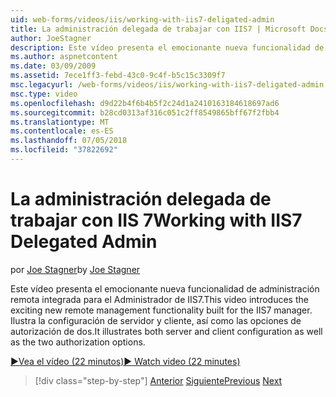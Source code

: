 ```yaml
---
uid: web-forms/videos/iis/working-with-iis7-deligated-admin
title: La administración delegada de trabajar con IIS7 | Microsoft Docs
author: JoeStagner
description: Este vídeo presenta el emocionante nueva funcionalidad de administración remota integrada para el Administrador de IIS7. Configuración del cliente y servidor muestran como wel...
ms.author: aspnetcontent
ms.date: 03/09/2009
ms.assetid: 7ece1ff3-febd-43c0-9c4f-b5c15c3309f7
msc.legacyurl: /web-forms/videos/iis/working-with-iis7-deligated-admin
msc.type: video
ms.openlocfilehash: d9d22b4f6b4b5f2c24d1a2410163184618697ad6
ms.sourcegitcommit: b28cd0313af316c051c2ff8549865bff67f2fbb4
ms.translationtype: MT
ms.contentlocale: es-ES
ms.lasthandoff: 07/05/2018
ms.locfileid: "37822692"
---
```

<a name="working-with-iis7-delegated-admin"></a><span data-ttu-id="5754e-104">La administración delegada de trabajar con IIS 7</span><span class="sxs-lookup"><span data-stu-id="5754e-104">Working with IIS7 Delegated Admin</span></span>
====================
<span data-ttu-id="5754e-105">por [Joe Stagner](https://github.com/JoeStagner)</span><span class="sxs-lookup"><span data-stu-id="5754e-105">by [Joe Stagner](https://github.com/JoeStagner)</span></span>

<span data-ttu-id="5754e-106">Este vídeo presenta el emocionante nueva funcionalidad de administración remota integrada para el Administrador de IIS7.</span><span class="sxs-lookup"><span data-stu-id="5754e-106">This video introduces the exciting new remote management functionality built for the IIS7 manager.</span></span> <span data-ttu-id="5754e-107">Ilustra la configuración de servidor y cliente, así como las opciones de autorización de dos.</span><span class="sxs-lookup"><span data-stu-id="5754e-107">It illustrates both server and client configuration as well as the two authorization options.</span></span>

[<span data-ttu-id="5754e-108">&#9654;Vea el vídeo (22 minutos)</span><span class="sxs-lookup"><span data-stu-id="5754e-108">&#9654; Watch video (22 minutes)</span></span>](https://channel9.msdn.com/Blogs/ASP-NET-Site-Videos/working-with-iis7-deligated-admin)

> [!div class="step-by-step"]
> <span data-ttu-id="5754e-109">[Anterior](developing-and-deploying-in-a-shared-hosting.md)
> [Siguiente](feature-specific-delegated-management.md)</span><span class="sxs-lookup"><span data-stu-id="5754e-109">[Previous](developing-and-deploying-in-a-shared-hosting.md)
[Next](feature-specific-delegated-management.md)</span></span>
